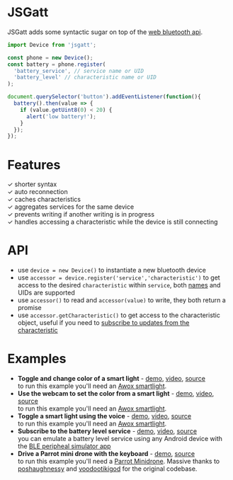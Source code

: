 # JSGatt
JSGatt adds some syntactic sugar on top of the [web bluetooth api](https://webbluetoothcg.github.io/web-bluetooth/).

```javascript
import Device from 'jsgatt';

const phone = new Device();
const battery = phone.register(
  'battery_service', // service name or UID
  'battery_level' // characteristic name or UID
);

document.querySelector('button').addEventListener(function(){
  battery().then(value => {
    if (value.getUint8(0) < 20) {
      alert('low battery!');
    }
  });
});
```

# Features
✓ shorter syntax<br/>
✓ auto reconnection<br/>
✓ caches characteristics<br/>
✓ aggregates services for the same device<br/>
✓ prevents writing if another writing is in progress<br/>
✓ handles accessing a characteristic while the device is still connecting

# API
- use `device = new Device()` to instantiate a new bluetooth device
- use `accessor = device.register('service','characteristic')` to get access to the desired `characteristic` within `service`, both [names](https://www.bluetooth.com/specifications/gatt/services) and UIDs are supported
- use `accessor()` to read and `accessor(value)` to write, they both return a promise
- use `accessor.getCharacteristic()` to get access to the characteristic object, useful if you need to [subscribe to updates from the characteristic](https://googlechrome.github.io/samples/web-bluetooth/notifications.html)

# Examples
- **Toggle and change color of a smart light** - [demo](https://sandropaganotti.github.io/jsgatt/examples/light.html), [video](https://www.youtube.com/watch?v=10GUcvLJSzc), [source](https://github.com/sandropaganotti/jsgatt/blob/master/examples/light.html)<br/>
to run this example you'll need an [Awox smartlight](https://www.amazon.com/AwoX-SML-c4-GU10-SmartLight-Lampadina-controllo/dp/B00UHE2R14/).
- **Use the webcam to set the color from a smart light** - [demo](https://sandropaganotti.github.io/jsgatt/examples/color-detector.html), [video](https://www.youtube.com/watch?v=IzPUTmDcc8c), [source](https://github.com/sandropaganotti/jsgatt/blob/master/examples/color-detector.html)<br/>
to run this example you'll need an [Awox smartlight](https://www.amazon.com/AwoX-SML-c4-GU10-SmartLight-Lampadina-controllo/dp/B00UHE2R14/).
- **Toggle a smart light using the voice** - [demo](https://sandropaganotti.github.io/jsgatt/examples/voice.html), [video](https://www.youtube.com/watch?v=2t5n-x19Vuc), [source](https://github.com/sandropaganotti/jsgatt/blob/master/examples/voice.html)<br/>
to run this example you'll need an [Awox smartlight](https://www.amazon.com/AwoX-SML-c4-GU10-SmartLight-Lampadina-controllo/dp/B00UHE2R14/).
- **Subscribe to the battery level service** - [demo](https://sandropaganotti.github.io/jsgatt/examples/notification.html), [video](https://www.youtube.com/watch?v=kR-RzDIY_Cw), [source](https://github.com/sandropaganotti/jsgatt/blob/master/examples/notification.html)<br/>
you can emulate a battery level service using any Android device with the [BLE peripheal simulator app](https://play.google.com/store/apps/details?id=io.github.webbluetoothcg.bletestperipheral)
- **Drive a Parrot mini drone with the keyboard** - [demo](https://sandropaganotti.github.io/jsgatt/examples/drone.html), [source](https://github.com/sandropaganotti/jsgatt/blob/master/examples/drone.html)<br/>
to run this example you'll need a [Parrot Minidrone](https://www.amazon.com/dp/B0111O7VIC/ref=twister_B015HBQGA4/). Massive thanks to [poshaughnessy](https://github.com/poshaughnessy/web-bluetooth-parrot-drone) and [voodootikigod](https://github.com/voodootikigod/node-rolling-spider) for the original codebase.
